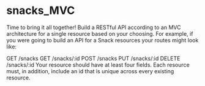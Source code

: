 # snacks_MVC

Time to bring it all together! Build a RESTful API according to an MVC architecture for a single resource based on your choosing. For example, if you were going to build an API for a Snack resources your routes might look like:

GET /snacks
GET /snacks/:id
POST /snacks
PUT /snacks/:id
DELETE /snacks/:id
Your resource should have at least four fields. Each resource must, in addition, include an id that is unique across every existing resource.
